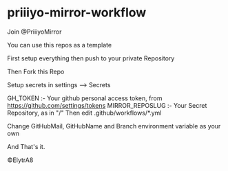 # priiiyo-mirror-workflow

Join @PriiiyoMirror

You can use this repos as a template

First setup everything then push to your private Repository

Then Fork this Repo

Setup secrets in settings --> Secrets

GH_TOKEN :- Your github personal access token, from https://github.com/settings/tokens
MIRROR_REPOSLUG :- Your Secret Repository, as in "<username>/<reponame>"
Then edit .github/workflows/*.yml

Change GitHubMail, GitHubName and Branch environment variable as your own

And That's it.

©ElytrA8
